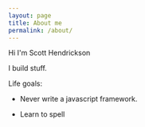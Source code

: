 ```yaml
---
layout: page
title: About me
permalink: /about/
---
```


Hi I'm Scott Hendrickson

I build stuff.

Life goals:

* Never write a javascript framework.

* Learn to spell
